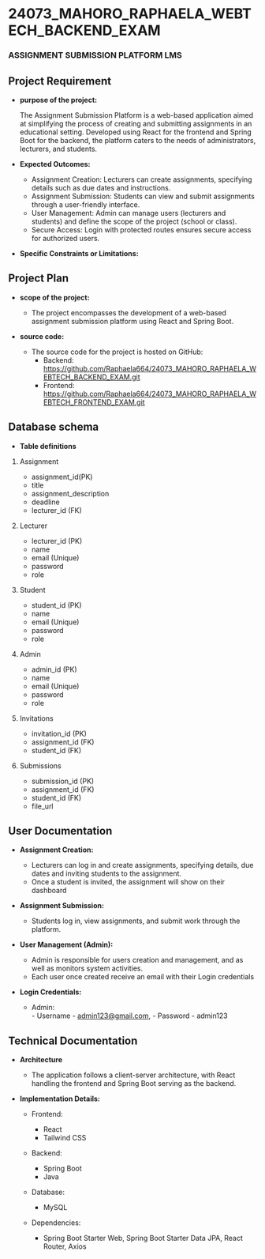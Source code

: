 # 24073_MAHORO_RAPHAELA_WEBTECH_BACKEND_EXAM

### ASSIGNMENT SUBMISSION PLATFORM LMS ###


## Project Requirement

- **purpose of the project:**

  The Assignment Submission Platform is a web-based application aimed at simplifying the process of creating and submitting assignments in an educational setting. Developed using React for the frontend and Spring Boot for the backend, the platform caters to the needs of administrators, lecturers, and students.

- **Expected Outcomes:**

  - Assignment Creation: Lecturers can create assignments, specifying details such as due dates and instructions.
  - Assignment Submission: Students can view and submit assignments through a user-friendly interface.
  -  User Management: Admin can manage users (lecturers and students) and define the scope of the project (school or class).
  - Secure Access: Login with protected routes ensures secure access for authorized users.

- **Specific Constraints or Limitations:**


## Project Plan

- **scope of the project:**
    - The project encompasses the development of a web-based assignment submission platform using React and Spring Boot.

- **source code:**
  - The source code for the project is hosted on GitHub:
      - Backend:  https://github.com/Raphaela664/24073_MAHORO_RAPHAELA_WEBTECH_BACKEND_EXAM.git
      - Frontend: https://github.com/Raphaela664/24073_MAHORO_RAPHAELA_WEBTECH_FRONTEND_EXAM.git
## Database schema

- **Table definitions**

1.  Assignment
    - assignment_id(PK)
    - title
    - assignment_description
    - deadline
    - lecturer_id (FK)

2. Lecturer
    - lecturer_id (PK)
    - name
    - email   (Unique)
    - password
    - role

3. Student
    - student_id (PK)
    - name
    - email   (Unique)
    - password
    - role

4. Admin
    - admin_id (PK)
    - name
    - email   (Unique)
    - password
    - role

5. Invitations
    - invitation_id (PK)
    - assignment_id (FK)
    - student_id    (FK)

6. Submissions
    - submission_id (PK)
    - assignment_id (FK)
    - student_id  (FK)
    - file_url

## User Documentation

- **Assignment Creation:**  

  - Lecturers can log in and create assignments, specifying details, due dates and inviting 
    students to the assignment.
  - Once a student is invited, the assignment will show on their dashboard
  

- **Assignment Submission:**

  - Students log in, view assignments, and submit work through the platform.

- **User Management (Admin):**

  - Admin is responsible for users creation and management, and as well as monitors system activities.
  - Each user once created receive an email with their Login credentials

- **Login Credentials:**

  - Admin:  
        - Username - admin123@gmail.com, 
        - Password - admin123




## Technical Documentation

- **Architecture**
  - The application follows a client-server architecture, with React handling the frontend and Spring Boot serving as the backend.

- **Implementation Details:**

  - Frontend:

    - React
    - Tailwind CSS

  - Backend:

    - Spring Boot
    - Java

  - Database:

    - MySQL

  - Dependencies:

    - Spring Boot Starter Web, Spring Boot Starter Data JPA, React Router, Axios

